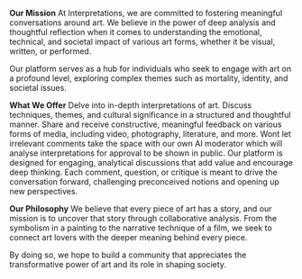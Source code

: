 **Our Mission**
At Interpretations, we are committed to fostering meaningful conversations around art. We believe in the power of deep analysis and thoughtful reflection when it comes to understanding the emotional, technical, and societal impact of various art forms, whether it be visual, written, or performed.

Our platform serves as a hub for individuals who seek to engage with art on a profound level, exploring complex themes such as mortality, identity, and societal issues.

**What We Offer**
Delve into in-depth interpretations of art.
Discuss techniques, themes, and cultural significance in a structured and thoughtful manner.
Share and receive constructive, meaningful feedback on various forms of media, including video, photography, literature, and more.
Wont let irrelevant comments take the space with our own AI moderator which will analyse interpretations for approval to be shown in public.
Our platform is designed for engaging, analytical discussions that add value and encourage deep thinking. Each comment, question, or critique is meant to drive the conversation forward, challenging preconceived notions and opening up new perspectives.

**Our Philosophy**
We believe that every piece of art has a story, and our mission is to uncover that story through collaborative analysis. From the symbolism in a painting to the narrative technique of a film, we seek to connect art lovers with the deeper meaning behind every piece.

By doing so, we hope to build a community that appreciates the transformative power of art and its role in shaping society.
